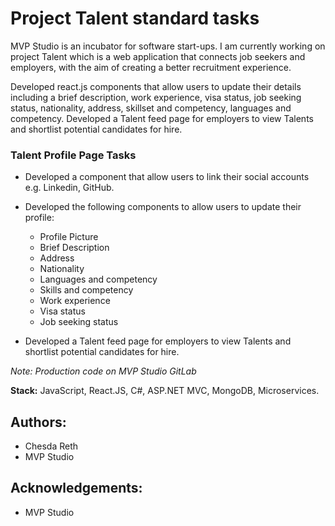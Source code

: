 # Project Talent standard tasks

MVP Studio is an incubator for software start-ups. I am currently working on project Talent which is a web application that connects job seekers and employers, with the aim of creating a better recruitment experience.


Developed react.js components that allow users to update their details including a brief description, work experience, visa status, job seeking status, nationality, address, skillset and competency, languages and competency.
Developed a Talent feed page for employers to view Talents and shortlist potential candidates for hire.

### Talent Profile Page Tasks

- Developed a component that allow users to link their social accounts e.g. Linkedin, GitHub.
- Developed the following components to allow users to update their profile:
  * Profile Picture
  * Brief Description 
  * Address
  * Nationality
  * Languages and competency 
  * Skills and competency 
  * Work experience
  * Visa status
  * Job seeking status

- Developed a Talent feed page for employers to view Talents and shortlist potential candidates for hire.

*Note: Production code on MVP Studio GitLab*

**Stack:** JavaScript, React.JS, C#, ASP.NET MVC, MongoDB, Microservices.

## Authors: 
* Chesda Reth
* MVP Studio

## Acknowledgements: 
* MVP Studio
